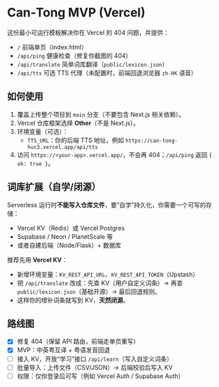 # Can‑Tong MVP (Vercel)

这份最小可运行模板解决你在 Vercel 的 404 问题，并提供：
- `/` 前端单页（index.html）
- `/api/ping` 健康检查（修复你截图的 404）
- `/api/translate` 简单词库翻译（`public/lexicon.json`）
- `/api/tts` 可选 TTS 代理（未配置时，前端回退浏览器 `zh-HK` 语音）

## 如何使用
1. 覆盖上传整个项目到 `main` 分支（不要包含 Next.js 相关依赖）。
2. Vercel 仓库框架选择 **Other**（不是 Next.js）。
3. 环境变量（可选）：
   - `TTS_URL`：你的后端 TTS 地址，例如 `https://can-tong-huc3.vercel.app/api/tts`
4. 访问 `https://<your-app>.vercel.app/`，不会再 404；`/api/ping` 返回 `{ ok: true }`。

## 词库扩展（自学/闭源）
Serverless 运行时**不能写入仓库文件**，要“自学”持久化，你需要一个可写的存储：
- Vercel KV（Redis）或 Vercel Postgres
- Supabase / Neon / PlanetScale 等
- 或者自建后端（Node/Flask）+ 数据库

推荐先用 **Vercel KV**：
- 新增环境变量：`KV_REST_API_URL`、`KV_REST_API_TOKEN`（Upstash）
- 把 `/api/translate` 改成：先查 KV（用户自定义词条）→ 再查 `public/lexicon.json`（基础开源）→ 最后回退规则。
- 这样你的增补词条就写到 KV，**天然闭源**。

## 路线图
- [x] 修复 404（保留 API 路由，前端走单页重写）
- [x] MVP：中英粤互译 + 粤语发音回退
- [ ] 接入 KV，开放“学习”接口 `/api/learn`（写入自定义词条）
- [ ] 批量导入：上传文件（CSV/JSON）→ 后端校验后写入 KV
- [ ] 权限：仅你登录后可写（例如 Vercel Auth / Supabase Auth）
